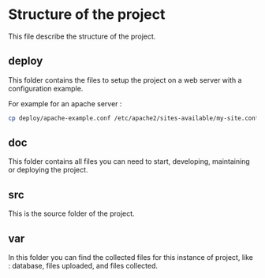 # Structure of the project

This file describe the structure of the project.

## deploy

This folder contains the files to setup the project on a web server with a configuration example.

For example for an apache server :

```bash
cp deploy/apache-example.conf /etc/apache2/sites-available/my-site.conf
```

## doc

This folder contains all files you can need to start, developing, maintaining or deploying the project.

## src

This is the source folder of the project.

## var

In this folder you can find the collected files for this instance of project, like : database, files uploaded, and files collected.
